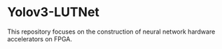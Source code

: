 # Yolov3-LUTNet
This repository focuses on the construction of neural network hardware accelerators on FPGA.
